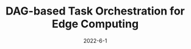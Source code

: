 ---
title: "DAG-based Task Orchestration for Edge Computing"
collection: publications
date: 2022-6-1   
venue: '41st International Symposium on Reliable Distributed Systems (Acceptance rate: 24/104 = 23.1%)'
paperurl: 'https://ieeexplore.ieee.org/abstract/document/9996961'
codeurl: 'https://github.com/Mrxiangli/IBDASH---Task-Orchestration-for-DAG-based-Applications'
authors: Xiang Li, Mustafa Abdallah; Shikhar Suryavansh, Mung Chiang, Kwang Taik Kim, Saurabh Bagchi
Abstract: 'Edge computing promises to exploit underlying computation resources closer to users to help run latency-sensitive applications such as augmented reality and video analytics. However, one key missing piece has been how to incorporate personally owned, unmanaged devices into a usable edge computing system. The primary challenges arise due to the heterogeneity, lack of interference management, and unpredictable availability of such devices. In this paper we propose an orchestration framework IBDASH, which orchestrates application tasks on an edge system that comprises a mix of commercial and personal edge devices. IBDASH targets reducing both end-to-end latency of execution and probability of failure for applications that have dependency among tasks, captured by directed acyclic graphs (DAGs). IBDASH takes memory constraints of each edge device and network bandwidth into consideration. To assess the effectiveness of IBDASH, we run real application tasks on real edge devices with widely varying capabilities. We feed these measurements into a simulator that runs IBDASH at scale. Compared to three state-of-the-art edge orchestration schemes and two intuitive baselines, IBDASH reduces the end-to-end latency and probability of failure, by 14% and 41% on average respectively. The main takeaway from our work is that it is feasible to combine personal and commercial devices into a usable edge computing platform, one that delivers low and predictable latency and high availability.'
---